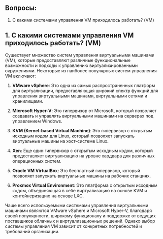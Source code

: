 ## Вопросы:
1. С какими системами управления VM приходилось работать? (VM)

## 1. С какими системами управления VM приходилось работать? (VM)

Существует множество систем управления виртуальными машинами (VM), которые предоставляют различные функциональные возможности и подходы к управлению виртуализированными окружениями. Некоторые из наиболее популярных систем управления VM включают:

1. **VMware vSphere**: Это одна из самых распространенных платформ для виртуализации, предоставляющая широкий спектр функций для управления виртуальными машинами, виртуальными сетями и хранилищами.

2. **Microsoft Hyper-V**: Это гипервизор от Microsoft, который позволяет создавать и управлять виртуальными машинами на серверах под управлением Windows.

3. **KVM (Kernel-based Virtual Machine)**: Это гипервизор с открытым исходным кодом для Linux, который позволяет запускать виртуальные машины на хост-системе Linux.

4. **Xen**: Еще один гипервизор с открытым исходным кодом, который предоставляет виртуализацию на уровне хардвара для различных операционных систем.

5. **Oracle VM VirtualBox**: Это бесплатный гипервизор, который позволяет запускать виртуальные машины на рабочих станциях.

6. **Proxmox Virtual Environment**: Это платформа с открытым исходным кодом, объединяющая в себе виртуализацию на основе KVM и контейнеризацию на основе LXC.

Чаще всего используемыми системами управления виртуальными машинами являются VMware vSphere и Microsoft Hyper-V, благодаря своей популярности, широкому функционалу и поддержке от ведущих поставщиков облачных и виртуализационных решений. Однако выбор системы управления VM зависит от конкретных потребностей и требований организации.
